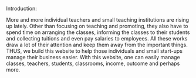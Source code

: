 ﻿Introduction:

More and more individual teachers and small teaching institutions are rising up lately.
Other than focusing on teaching and promoting, they also have to spend time on arranging the classes, informing the classes to their students and collecting tuitions and even pay salaries to employees. 
All these works draw a lot of their attention and keep them away from the important things.
THUS, we build this website to help those individuals and small start-ups manage their business easier.
With this website, one can easily manage classes, teachers, students, classrooms, income, outcome and perhaps more.